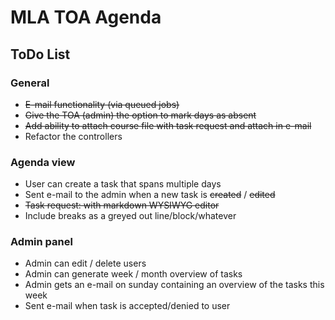 # MLA TOA Agenda

## ToDo List

### General
* ~~E-mail functionality (via queued jobs)~~
* ~~Give the TOA (admin) the option to mark days as absent~~
* ~~Add ability to attach course file with task request and attach in e-mail~~
* Refactor the controllers

### Agenda view
* User can create a task that spans multiple days
* Sent e-mail to the admin when a new task is ~~created~~ / ~~edited~~
* ~~Task request: with markdown WYSIWYG editor~~
* Include breaks as a greyed out line/block/whatever

### Admin panel
* Admin can edit / delete users
* Admin can generate week / month overview of tasks
* Admin gets an e-mail on sunday containing an overview of the tasks this week
* Sent e-mail when task is accepted/denied to user
